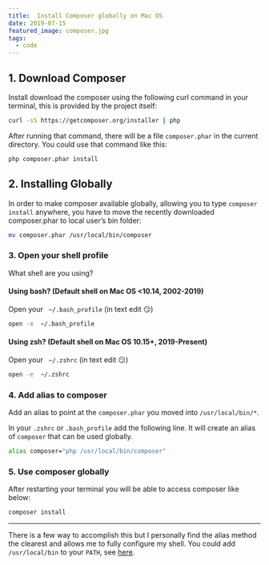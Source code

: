 ```yaml
---
title:  Install Composer globally on Mac OS
date: 2019-07-15
featured_image: composer.jpg
tags: 
  - code
---
```


## 1. Download Composer

Install download the composer using the following curl command in your terminal, this is provided by the project itself:

```bash
curl -sS https://getcomposer.org/installer | php
```

After running that command, there will be a file `composer.phar` in the current directory. You could use that command like this:

```bash
php composer.phar install
```

## 2. Installing Globally 

In order to make composer available globally, allowing you to type `composer install` anywhere, you have to move the recently downloaded composer.phar to local user’s bin folder:

```bash
mv composer.phar /usr/local/bin/composer
```


### 3. Open your shell profile 

What shell are you using?

#### Using bash? (Default shell on Mac OS <10.14, 2002-2019)

Open your ` ~/.bash_profile` (in text edit 😏) 

```bash
open -e  ~/.bash_profile
```


#### Using zsh? (Default shell on Mac OS 10.15+, 2019-Present)

Open your ` ~/.zshrc` (in text edit 😏) 

```bash
open -e  ~/.zshrc
```

### 4. Add alias to composer 

Add an alias to point at the `composer.phar` you moved into `/usr/local/bin/*`.

In your `.zshrc` or `.bash_profile` add the following line. It will create an alias of `composer` that can be used globally.

```bash
alias composer="php /usr/local/bin/composer"
```


### 5. Use composer globally

After restarting your terminal you will be able to access composer like below:

```bash
composer install 
```

---

There is a few way to accomplish this but I personally find the alias method the clearest and allows me to fully configure my shell. You could add `/usr/local/bin` to your `PATH`, see [here](https://superuser.com/questions/595818/add-usr-local-sbin-to-the-path-of-a-user).